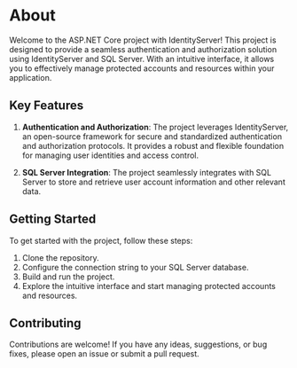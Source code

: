 # About

Welcome to the ASP.NET Core project with IdentityServer! This project is designed to provide a seamless authentication and authorization solution using IdentityServer and SQL Server. With an intuitive interface, it allows you to effectively manage protected accounts and resources within your application.

## Key Features

1. **Authentication and Authorization**: The project leverages IdentityServer, an open-source framework for secure and standardized authentication and authorization protocols. It provides a robust and flexible foundation for managing user identities and access control.

2. **SQL Server Integration**: The project seamlessly integrates with SQL Server to store and retrieve user account information and other relevant data.

## Getting Started

To get started with the project, follow these steps:

1. Clone the repository.
2. Configure the connection string to your SQL Server database.
3. Build and run the project.
4. Explore the intuitive interface and start managing protected accounts and resources.


## Contributing

Contributions are welcome! If you have any ideas, suggestions, or bug fixes, please open an issue or submit a pull request.


